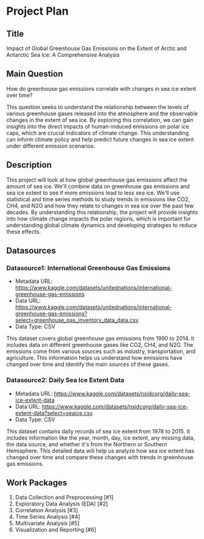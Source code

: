 # Project Plan

## Title

Impact of Global Greenhouse Gas Emissions on the Extent of Arctic and Antarctic Sea Ice: A Comprehensive Analysis

## Main Question

How do greenhouse gas emissions correlate with changes in sea ice extent over time?

This question seeks to understand the relationship between the levels of various greenhouse gases released into the atmosphere and the observable changes in the extent of sea ice. By exploring this correlation, we can gain insights into the direct impacts of human-induced emissions on polar ice caps, which are crucial indicators of climate change. This understanding can inform climate policy and help predict future changes in sea ice extent under different emission scenarios.

## Description

This project will look at how global greenhouse gas emissions affect the amount of sea ice. We'll combine data on greenhouse gas emissions and sea ice extent to see if more emissions lead to less sea ice. We'll use statistical and time series methods to study trends in emissions like CO2, CH4, and N2O and how they relate to changes in sea ice over the past few decades. By understanding this relationship, the project will provide insights into how climate change impacts the polar regions, which is important for understanding global climate dynamics and developing strategies to reduce these effects.

## Datasources

### Datasource1: International Greenhouse Gas Emissions

- Metadata URL: https://www.kaggle.com/datasets/unitednations/international-greenhouse-gas-emissions
- Data URL: https://www.kaggle.com/datasets/unitednations/international-greenhouse-gas-emissions?select=greenhouse_gas_inventory_data_data.csv
- Data Type: CSV

This dataset covers global greenhouse gas emissions from 1990 to 2014. It includes data on different greenhouse gases like CO2, CH4, and N2O. The emissions come from various sources such as industry, transportation, and agriculture. This information helps us understand how emissions have changed over time and identify the main sources of these gases.

### Datasource2: Daily Sea Ice Extent Data

- Metadata URL: https://www.kaggle.com/datasets/nsidcorg/daily-sea-ice-extent-data
- Data URL: https://www.kaggle.com/datasets/nsidcorg/daily-sea-ice-extent-data?select=seaice.csv
- Data Type: CSV

This dataset contains daily records of sea ice extent from 1978 to 2015. It includes information like the year, month, day, ice extent, any missing data, the data source, and whether it's from the Northern or Southern Hemisphere. This detailed data will help us analyze how sea ice extent has changed over time and compare these changes with trends in greenhouse gas emissions.

## Work Packages

1. Data Collection and Preprocessing [#1]
2. Exploratory Data Analysis (EDA) [#2]
3. Correlation Analysis [#3]
4. Time Series Analysis [#4]
5. Multivariate Analysis [#5]
6. Visualization and Reporting [#6]
